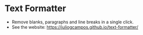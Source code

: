 # Text Formatter

- Remove blanks, paragraphs and line breaks in a single click.
- See the website: <https://juliogcampos.github.io/text-formatter/>
